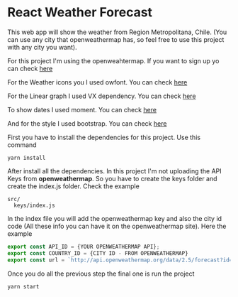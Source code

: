 # React Weather Forecast

This web app will show the weather from Region Metropolitana, Chile. (You can use any city that openweathermap has, so feel free to use this project with any city you want).

For this project I'm using the openweahtermap. If you want to sign up yo can check [here](https://openweathermap.org/)

For the Weather icons you I used owfont. You can check [here](https://websygen.github.io/owfont/)

For the Linear graph I used VX dependency. You can check [here](https://vx-demo.now.sh/)

To show dates I used moment. You can check [here](https://momentjs.com/)

And for the style I used bootstrap. You can check [here](https://create-react-app.dev/docs/adding-bootstrap/)

First you have to install the dependencies for this project. Use this command
```
yarn install
```

After install all the dependencies. In this project I'm not uploading the API Keys from **openweathermap**. So you have to create the keys folder and create the index.js folder. Check the example
```
src/
  keys/index.js
```
In the index file you will add the openweathermap key and also the city id code (All these info you can have it on the openweathermap site). Here the example

```js
export const API_ID = {YOUR OPENWEATHERMAP API};
export const COUNTRY_ID = {CITY ID - FROM OPENWEATHERMAP}
export const url = `http://api.openweathermap.org/data/2.5/forecast?id=${COUNTRY_ID}&appid=${API_ID}`
```

Once you do all the previous step the final one is run the project
```
yarn start
```
